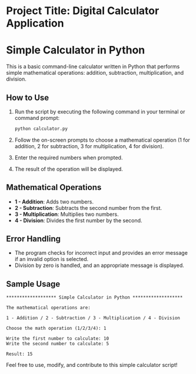 # Project Title: Digital Calculator Application

# Simple Calculator in Python

This is a basic command-line calculator written in Python that performs simple mathematical operations: addition, subtraction, multiplication, and division.

## How to Use

1. Run the script by executing the following command in your terminal or command prompt:

    ```bash
    python calculator.py
    ```

2. Follow the on-screen prompts to choose a mathematical operation (1 for addition, 2 for subtraction, 3 for multiplication, 4 for division).

3. Enter the required numbers when prompted.

4. The result of the operation will be displayed.

## Mathematical Operations

- **1 - Addition**: Adds two numbers.
- **2 - Subtraction**: Subtracts the second number from the first.
- **3 - Multiplication**: Multiplies two numbers.
- **4 - Division**: Divides the first number by the second.

## Error Handling

- The program checks for incorrect input and provides an error message if an invalid option is selected.
- Division by zero is handled, and an appropriate message is displayed.

## Sample Usage

```plaintext
******************* Simple Calculator in Python *******************

The mathematical operations are:

1 - Addition / 2 - Subtraction / 3 - Multiplication / 4 - Division

Choose the math operation (1/2/3/4): 1

Write the first number to calculate: 10
Write the second number to calculate: 5

Result: 15
```
Feel free to use, modify, and contribute to this simple calculator script!

